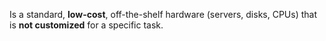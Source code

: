 Is a standard, **low-cost**, off-the-shelf hardware (servers, disks, CPUs) that is **not customized** for a specific task.	